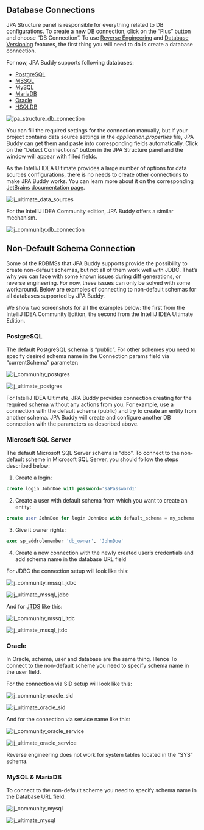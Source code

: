 ## Database Connections

JPA Structure panel is responsible for everything related to DB configurations. To create a new DB connection, click on the “Plus” button and choose “DB Connection”. To use [Reverse Engineering](https://www.jpa-buddy.com/documentation/reverse-engineering/) and [Database Versioning](https://www.jpa-buddy.com/documentation/database-versioning/) features, the first thing you will need to do is create a database connection.

For now, JPA Buddy supports following databases:

- [PostgreSQL](https://www.postgresql.org/)
- [MSSQL](https://www.microsoft.com/sql-server/sql-server-2019?rtc=1)
- [MySQL](https://www.mysql.com/)
- [MariaDB](https://mariadb.org/)
- [Oracle](https://www.oracle.com/database/)
- [HSQLDB](http://hsqldb.org/)

![jpa_structure_db_connection](img/jpa_structure_db_connection.jpeg)

You can fill the required settings for the connection manually, but if your project contains data source settings in the *application.properties* file, JPA Buddy can get them and paste into corresponding fields automatically. Click on the “Detect Connections” button in the JPA Structure panel and the window will appear with filled fields.

As the IntelliJ IDEA Ultimate provides a large number of options for data sources configurations, there is no needs to create other connections to make JPA Buddy works. You can learn more about it on the corresponding [JetBrains documentation page](https://www.jetbrains.com/help/idea/data-sources-and-drivers-dialog.html). 

![ij_ultimate_data_sources](img/ij_ultimate_data_sources.jpeg)

For the IntelliJ IDEA Community edition, JPA Buddy offers a similar mechanism.

![ij_community_db_connection](img/ij_community_db_connection.jpeg)

## Non-Default Schema Connection

Some of the RDBMSs that JPA Buddy supports provide the possibility to create non-default schemas, but not all of them work well with JDBC. That’s why you can face with some known issues during diff generations, or reverse engineering. For now, these issues can only be solved with some workaround. Below are examples of connecting to non-default schemas for all databases supported by JPA Buddy.

<div class="note">
We show two screenshots for all the examples below: the first from the IntelliJ IDEA Community Edition, the second from the IntelliJ IDEA Ultimate Edition.
</div>

### PostgreSQL

The default PostgreSQL schema is “public”. For other schemes you need to specify desired schema name in the Connection params field via “currentSchema” parameter:

![ij_community_postgres](img/ij_community_postgres.jpeg)

![ij_ultimate_postgres](img/ij_ultimate_postgres.jpeg)

<div class="note">
For IntelliJ IDEA Ultimate, JPA Buddy provides connection creating for the required schema without any actions from you. For example, use a connection with the default schema (public) and try to create an entity from another schema. JPA Buddy will create and configure another DB connection with the parameters as described above.
</div>

### Microsoft SQL Server

The default Microsoft SQL Server schema is “dbo”. To connect to the non-default scheme in Microsoft SQL Server, you should follow the steps described below: 

1. Create a login: 

```sql
create login JohnDoe with password='saPassword1'
```

2. Create a user with default schema from which you want to create an entity: 

```sql
create user JohnDoe for login JohnDoe with default_schema = my_schema 
```

3. Give it owner rights:

```sql
exec sp_addrolemember 'db_owner', 'JohnDoe' 
```

4. Create a new connection with the newly created user’s credentials and add schema name in the database URL field

For JDBC the connection setup will look like this:

![ij_community_mssql_jdbc](img/ij_community_mssql_jdbc.jpeg)

![ij_ultimate_mssql_jdbc](img/ij_ultimate_mssql_jdbc.jpeg)

And for [JTDS](http://jtds.sourceforge.net/faq.html) like this:

![ij_community_mssql_jtdc](img/ij_community_mssql_jtdc.jpeg)

![ij_ultimate_mssql_jtdc](img/ij_ultimate_mssql_jtdc.jpeg)

### Oracle

In Oracle, schema, user and database are the same thing. Hence To connect to the non-default scheme you need to specify schema name in the user field.

For the connection via SID setup will look like this:

![ij_community_oracle_sid](img/ij_community_oracle_sid.jpeg)

![ij_ultimate_oracle_sid](img/ij_ultimate_oracle_sid.jpeg)

And for the connection via service name like this:

![ij_community_oracle_service](img/ij_community_oracle_service.jpeg)

![ij_ultimate_oracle_service](img/ij_ultimate_oracle_service.jpeg)

<div class="note">
Reverse engineering does not work for system tables located in the "SYS” schema.
</div>

### MySQL & MariaDB

To connect to the non-default scheme you need to specify schema name in the Database URL field:

![ij_community_mysql](img/ij_community_mysql.jpeg)

![ij_ultimate_mysql](img/ij_ultimate_mysql.jpeg)

